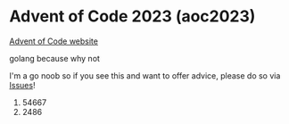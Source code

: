 # Advent of Code 2023 (aoc2023)

[Advent of Code website](https://adventofcode.com/2023)

golang because why not

I'm a go noob so if you see this and want to offer advice, please do so via [Issues](https://github.com/scottapow/aoc2023/issues)!

1. 54667
2. 2486

